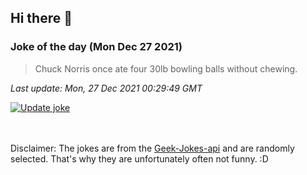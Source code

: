 ## Hi there 👋

### Joke of the day (Mon Dec 27 2021)
<!-- joke -->
>Chuck Norris once ate four 30lb bowling balls without chewing.
<!-- /joke -->

*Last update: Mon, 27 Dec 2021 00:29:49 GMT*

[![Update joke](https://github.com/nclskfm/nclskfm/actions/workflows/joke.yml/badge.svg)](https://github.com/nclskfm/nclskfm/actions/workflows/joke.yml)

<br><br>
Disclaimer: The jokes are from the [Geek-Jokes-api](https://github.com/sameerkumar18/geek-joke-api) and are randomly selected. That's why they are unfortunately often not funny. :D
